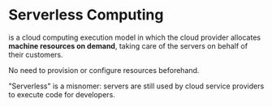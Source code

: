 # Serverless Computing
is a cloud computing execution model in which the cloud provider allocates **machine resources on demand**, taking care of the servers on behalf of their customers.

No need to provision or configure resources beforehand.

"Serverless" is a misnomer: servers are still used by cloud service providers to execute code for developers.